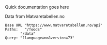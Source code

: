 Quick documentation goes here





Data from Matvaretabellen.no

```
Base URL "https://www.matvaretabellen.no/api"
Paths:   "/foods"
       "/data"
Query: "?language=no&version=73"
```